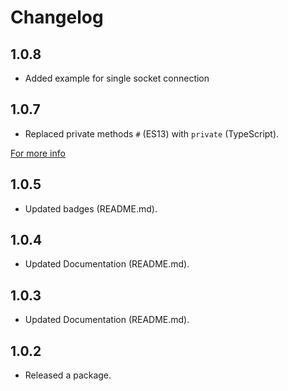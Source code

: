 # Changelog

## 1.0.8

- Added example for single socket connection

## 1.0.7

- Replaced private methods `#` (ES13) with `private` (TypeScript).

[For more info](https://google.github.io/styleguide/tsguide.html#private-fields)

## 1.0.5

- Updated badges (README.md).

## 1.0.4

- Updated Documentation (README.md).

## 1.0.3

- Updated Documentation (README.md).

## 1.0.2

- Released a package.
